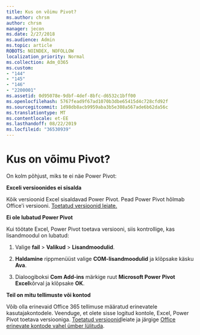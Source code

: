 ```yaml
---
title: Kus on võimu Pivot?
ms.author: chrsm
author: chrsm
manager: jecon
ms.date: 2/27/2018
ms.audience: Admin
ms.topic: article
ROBOTS: NOINDEX, NOFOLLOW
localization_priority: Normal
ms.collection: Adm_O365
ms.custom:
- "144"
- "145"
- "146"
- "2200001"
ms.assetid: 0d95078e-9dbf-4def-8bfc-d6532c1bff00
ms.openlocfilehash: 5767fead9f67ad1070b3dbe65415d4c728cfd92f
ms.sourcegitcommit: 1d98db8acb9959aba3b5e308a567ade6b62da56c
ms.translationtype: MT
ms.contentlocale: et-EE
ms.lasthandoff: 08/22/2019
ms.locfileid: "36530939"
---
```

# <a name="where-is-power-pivot"></a>Kus on võimu Pivot?

On kolm põhjust, miks te ei näe Power Pivot:
  
**Exceli versioonides ei sisalda**
  
Kõik versioonid Excel sisaldavad Power Pivot. Pead Power Pivot hõlmab Office'i versiooni. [Toetatud versioonid leiate.](https://support.office.com/article/aa64e217-4b6e-410b-8337-20b87e1c2a4b.aspx)
  
**Ei ole lubatud Power Pivot**
  
Kui töötate Excel, Power Pivot toetava versiooni, siis kontrollige, kas lisandmoodul on lubatud:
  
1. Valige **fail** \> **Valikud** \> **Lisandmoodulid**.

2. **Haldamine** rippmenüüst valige **COM-lisandmoodulid** ja klõpsake käsku **Ava**.

3. Dialoogiboksi **Com Add-ins** märkige ruut **Microsoft Power Pivot Excel**kõrval ja klõpsake **OK**.

**Teil on mitu tellimuste või kontod**
  
Võib olla erinevaid Office 365 tellimuse määratud erinevatele kasutajakontodele. Veenduge, et olete sisse logitud kontole, Excel, Power Pivot toetava versiooniga. [Toetatud versioonid](https://support.office.com/article/aa64e217-4b6e-410b-8337-20b87e1c2a4b.aspx)leiate ja järgige [Office erinevate kontode vahel ümber lülituda](https://support.office.com/article/b9582171-fd1f-4284-9846-bdd72bb28426.aspx#BKMK_WebSwitchAccounts).
